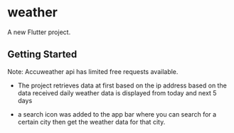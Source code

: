 # weather

A new Flutter project.

## Getting Started

Note: Accuweather api has limited free requests available.

- The project retrieves data at first based on the ip address
  based on the data received daily weather data is displayed from today and next 5 days 

- a search icon was added to the app bar where you can search for a certain city 
  then get the weather data for that city.